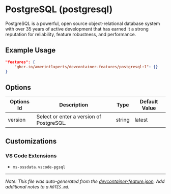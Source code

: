 
# PostgreSQL (postgresql)

PostgreSQL is a powerful, open source object-relational database system with over 35 years of active development that has earned it a strong reputation for reliability, feature robustness, and performance.

## Example Usage

```json
"features": {
    "ghcr.io/amerintlxperts/devcontainer-features/postgresql:1": {}
}
```

## Options

| Options Id | Description | Type | Default Value |
|-----|-----|-----|-----|
| version | Select or enter a version of PostgreSQL. | string | latest |

## Customizations

### VS Code Extensions

- `ms-ossdata.vscode-pgsql`



---

_Note: This file was auto-generated from the [devcontainer-feature.json](https://github.com/amerintlxperts/devcontainer-features/blob/main/src/postgresql/devcontainer-feature.json).  Add additional notes to a `NOTES.md`._
